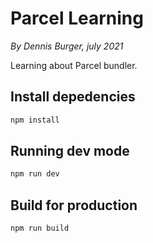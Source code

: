 # Parcel Learning

*By Dennis Burger, july 2021*

Learning about Parcel bundler.

## Install depedencies

```bash
npm install
```
## Running dev mode

```bash
npm run dev
```

## Build for production

```bash
npm run build
```